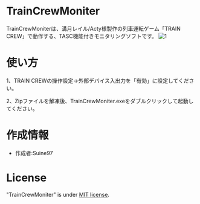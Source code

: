 # TrainCrewMoniter

TrainCrewMoniterは、溝月レイル/Acty様製作の列車運転ゲーム「TRAIN CREW」で動作する、TASC機能付きモニタリングソフトです。
![1](https://github.com/user-attachments/assets/deaf0efc-cadf-4cdc-a88f-48d8da32ab42)


# 使い方
1、TRAIN CREWの操作設定→外部デバイス入出力を「有効」に設定してください。

2、Zipファイルを解凍後、TrainCrewMoniter.exeをダブルクリックして起動してください。

# 作成情報

* 作成者:Suine97

# License
"TrainCrewMoniter" is under [MIT license](https://en.wikipedia.org/wiki/MIT_License).
